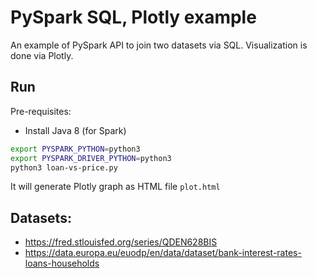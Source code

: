 # PySpark SQL, Plotly example

An example of PySpark API to join two datasets via SQL. Visualization is done via Plotly.

## Run

Pre-requisites:
- Install Java 8 (for Spark)

```bash
export PYSPARK_PYTHON=python3
export PYSPARK_DRIVER_PYTHON=python3
python3 loan-vs-price.py
```

It will generate Plotly graph as HTML file `plot.html`

## Datasets:

- https://fred.stlouisfed.org/series/QDEN628BIS
- https://data.europa.eu/euodp/en/data/dataset/bank-interest-rates-loans-households